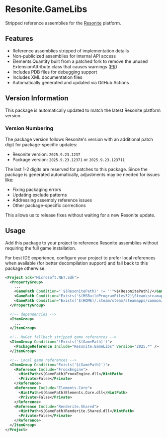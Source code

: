 # Resonite.GameLibs

Stripped reference assemblies for the [Resonite](https://store.steampowered.com/app/2519830/Resonite/) platform.

## Features

- Reference assemblies stripped of implementation details
- Non-publicized assemblies for internal API access
- Elements.Quantity built from a patched fork to remove the unused ExtensionAttribute class that causes warnings ([PR](https://github.com/Yellow-Dog-Man/Elements.Quantity/pull/22))
- Includes PDB files for debugging support
- Includes XML documentation files
- Automatically generated and updated via GitHub Actions

## Version Information

This package is automatically updated to match the latest Resonite platform version.

### Version Numbering

The package version follows Resonite's version with an additional patch digit for package-specific updates:
- Resonite version: `2025.9.23.1237`
- Package version: `2025.9.23.12371` or `2025.9.23.123711`

The last 1-2 digits are reserved for patches to this package. Since the package is generated automatically, adjustments may be needed for issues like:
- Fixing packaging errors
- Updating exclude patterns
- Addressing assembly reference issues
- Other package-specific corrections

This allows us to release fixes without waiting for a new Resonite update.

## Usage

Add this package to your project to reference Resonite assemblies without requiring the full game installation.

For best IDE experience, configure your project to prefer local references when available (for better decompilation support) and fall back to this package otherwise:
```xml
<Project Sdk="Microsoft.NET.Sdk">
  <PropertyGroup>
    ...
    <GamePath Condition="'$(ResonitePath)' != ''">$(ResonitePath)/</GamePath>
    <GamePath Condition="Exists('$(MSBuildProgramFiles32)\Steam\steamapps\common\Resonite\')">$(MSBuildProgramFiles32)\Steam\steamapps\common\Resonite\</GamePath>
    <GamePath Condition="Exists('$(HOME)/.steam/steam/steamapps/common/Resonite/')">$(HOME)/.steam/steam/steamapps/common/Resonite/</GamePath>
  </PropertyGroup>

  <!-- dependencies -->
  <ItemGroup>
    ...
  </ItemGroup>

  <!-- NuGet fallback stripped game references -->
  <ItemGroup Condition="!Exists('$(GamePath)')">
    <PackageReference Include="Resonite.GameLibs" Version="2025.*" />
  </ItemGroup>

  <!-- Local game references -->
  <ItemGroup Condition="Exists('$(GamePath)')">
    <Reference Include="FrooxEngine">
      <HintPath>$(GamePath)FrooxEngine.dll</HintPath>
      <Private>False</Private>
    </Reference>
    <Reference Include="Elements.Core">
      <HintPath>$(GamePath)Elements.Core.dll</HintPath>
      <Private>False</Private>
    </Reference>
    <Reference Include="Renderite.Shared">
      <HintPath>$(GamePath)Renderite.Shared.dll</HintPath>
      <Private>False</Private>
    </Reference>
  </ItemGroup>
</Project>
```